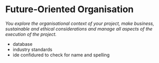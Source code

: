 # Future-Oriented Organisation
*You explore the organisational context of your project, make business, sustainable and ethical considerations and manage all aspects of the execution of the project.*


- database
- industry standards
- ide confidured to check for name and spelling

